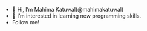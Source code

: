 - 👋 Hi, I’m Mahima Katuwal(@mahimakatuwal)
- 👀 I’m interested in learning new programming skills.
- Follow me!

<!---
mahimakatuwal/mahimakatuwal is a ✨ special ✨ repository because its `README.md` (this file) appears on your GitHub profile.
You can click the Preview link to take a look at your changes.
--->
